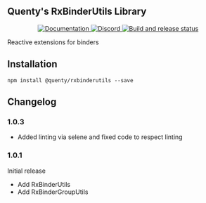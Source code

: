 ## Quenty's RxBinderUtils Library
<div align="center">
  <a href="http://quenty.github.io/api/">
    <img src="https://img.shields.io/badge/docs-website-green.svg" alt="Documentation" />
  </a>
  <a href="https://discord.gg/mhtGUS8">
    <img src="https://img.shields.io/badge/discord-nevermore-blue.svg" alt="Discord" />
  </a>
  <a href="https://github.com/Quenty/NevermoreEngine/actions">
    <img src="https://github.com/Quenty/NevermoreEngine/actions/workflows/build.yml/badge.svg" alt="Build and release status" />
  </a>
</div>

Reactive extensions for binders

## Installation
```
npm install @quenty/rxbinderutils --save
```

## Changelog

### 1.0.3
- Added linting via selene and fixed code to respect linting

### 1.0.1
Initial release
- Add RxBinderUtils
- Add RxBinderGroupUtils
